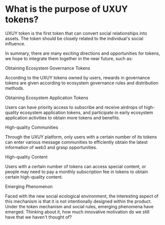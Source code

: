 # What is the purpose of UXUY tokens?



UXUY token is the first token that can convert social relationships into assets. The token should be closely related to the individual's social influence.

In summary, there are many exciting directions and opportunities for tokens, we hope to integrate them together in the near future, such as:

Obtaining Ecosystem Governance Tokens&#x20;

According to the UXUY tokens owned by users, rewards in governance tokens are given according to ecosystem governance rules and distribution methods.

Obtaining Ecosystem Application Tokens&#x20;

Users can have priority access to subscribe and receive airdrops of high-quality ecosystem application tokens, and participate in early ecosystem application activities to obtain more tokens and benefits.

High-quality Communities&#x20;

Through the UXUY platform, only users with a certain number of its tokens can enter various message communities to efficiently obtain the latest information of web3 and grasp opportunities.

High-quality Content&#x20;

Users with a certain number of tokens can access special content, or people may need to pay a monthly subscription fee in tokens to obtain certain high-quality content.

Emerging Phenomenon&#x20;

Faced with the new social ecological environment, the interesting aspect of this mechanism is that it is not intentionally designed within the product. Under the token mechanism and social rules, emerging phenomena have emerged. Thinking about it, how much innovative motivation do we still have that we haven't thought of?

